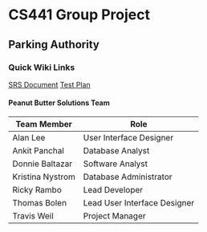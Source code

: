 # CS441 Group Project
## Parking Authority

### Quick Wiki Links
[SRS Document](https://github.com/rambo009/CS441_Project_Parking/wiki/SRS-Document)
[Test Plan](https://github.com/rambo009/CS441_Project_Parking/wiki/Test-Plan)

#### Peanut Butter Solutions Team
Team Member | Role
------------ | -------------
Alan Lee | User Interface Designer
Ankit Panchal | Database Analyst
Donnie Baltazar | Software Analyst
Kristina Nystrom | Database Administrator
Ricky Rambo | Lead Developer
Thomas Bolen | Lead User Interface Designer
Travis Weil | Project Manager
